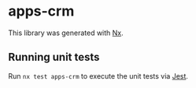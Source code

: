 # apps-crm

This library was generated with [Nx](https://nx.dev).

## Running unit tests

Run `nx test apps-crm` to execute the unit tests via [Jest](https://jestjs.io).
